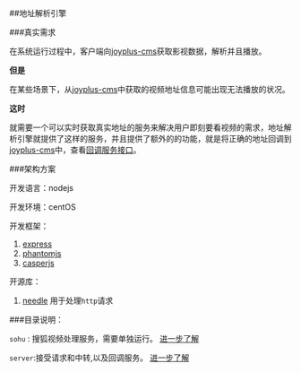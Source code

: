 ##地址解析引擎

###真实需求

在系统运行过程中，客户端向[joyplus-cms](https://github.com/joyplus/joyplus-cms)获取影视数据，解析并且播放。

__但是__

在某些场景下，从[joyplus-cms](https://github.com/joyplus/joyplus-cms)中获取的视频地址信息可能出现无法播放的状况。

__这时__

就需要一个可以实时获取真实地址的服务来解决用户即刻要看视频的需求，地址解析引擎就提供了这样的服务，并且提供了额外的的功能，就是将正确的地址回调到[joyplus-cms](https://github.com/joyplus/joyplus-cms)中，查看[回调服务接口](https://github.com/joyplus/show-cloud/wiki/%E6%9B%B4%E6%96%B0%E8%A7%86%E9%A2%91%E6%92%AD%E6%94%BE%E5%9C%B0%E5%9D%80)。

###架构方案

开发语言：nodejs

开发环境：centOS

开发框架：

1.  [express](http://expressjs.com/)
2.  [phantomjs](http://phantomjs.org/)
3.  [casperjs](http://casperjs.org/)

开源库：

1.	[needle](https://github.com/tomas/needle) 用于处理`http`请求

###目录说明：

`sohu` : 搜狐视频处理服务，需要单独运行。 [进一步了解](./sohu/)

`server`:接受请求和中转,以及回调服务。 [进一步了解](./server/)